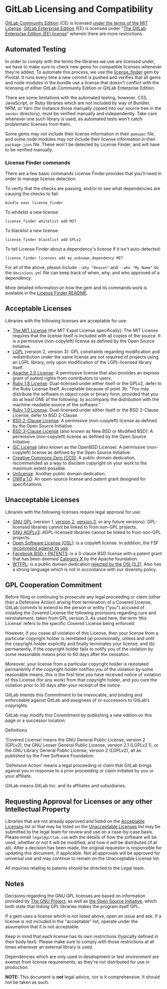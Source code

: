 # GitLab Licensing and Compatibility

[GitLab Community Edition](https://gitlab.com/gitlab-org/gitlab-foss/) (CE) is licensed [under the terms of the MIT License][CE]. [GitLab Enterprise Edition](https://gitlab.com/gitlab-org/gitlab/) (EE) is licensed under "[The GitLab Enterprise Edition (EE) license][EE]" wherein there are more restrictions.

## Automated Testing

In order to comply with the terms the libraries we use are licensed under, we have to make sure to check new gems for compatible licenses whenever they're added. To automate this process, we use the [license_finder][license_finder] gem by Pivotal. It runs every time a new commit is pushed and verifies that all gems and node modules in the bundle use a license that doesn't conflict with the licensing of either GitLab Community Edition or GitLab Enterprise Edition.

There are some limitations with the automated testing, however. CSS, JavaScript, or Ruby libraries which are not included by way of Bundler, NPM, or Yarn (for instance those manually copied into our source tree in the `vendor` directory), must be verified manually and independently. Take care whenever one such library is used, as automated tests won't catch problematic licenses from them.

Some gems may not include their license information in their `gemspec` file, and some node modules may not include their license information in their `package.json` file. These won't be detected by License Finder, and will have to be verified manually.

### License Finder commands

There are a few basic commands License Finder provides that you'll need in order to manage license detection.

To verify that the checks are passing, and/or to see what dependencies are causing the checks to fail:

```
bundle exec license_finder
```

To whitelist a new license:

```
license_finder whitelist add MIT
```

To blacklist a new license:

```
license_finder blacklist add GPLv2
```

To tell License Finder about a dependency's license if it isn't auto-detected:

```
license_finder licenses add my_unknown_dependency MIT
```

For all of the above, please include `--why "Reason"` and `--who "My Name"` so the `decisions.yml` file can keep track of when, why, and who approved of a dependency.

More detailed information on how the gem and its commands work is available in the [License Finder README][license_finder].

## Acceptable Licenses

Libraries with the following licenses are acceptable for use:

- [The MIT License](https://choosealicense.com/licenses/mit/) (the MIT Expat License specifically): The MIT License requires that the license itself is included with all copies of the source. It is a permissive (non-copyleft) license as defined by the Open Source Initiative.
- [LGPL](https://choosealicense.com/licenses/lgpl-3.0/) (version 2, version 3): GPL constraints regarding modification and redistribution under the same license are not required of projects using an LGPL library, only upon modification of the LGPL-licensed library itself.
- [Apache 2.0 License](https://choosealicense.com/licenses/apache-2.0/): A permissive license that also provides an express grant of patent rights from contributors to users.
- [Ruby 1.8 License][ruby-1.8]: Dual-licensed under either itself or the GPLv2, defer to the Ruby License itself. Acceptable because of point 3b: "You may distribute the software in object code or binary form, provided that you do at least ONE of the following: b) accompany the distribution with the machine-readable source of the software."
- [Ruby 1.9 License][ruby-1.9]: Dual-licensed under either itself or the BSD 2-Clause License, defer to BSD 2-Clause.
- [BSD 2-Clause License][BSD-2-Clause]: A permissive (non-copyleft) license as defined by the Open Source Initiative.
- [BSD 3-Clause License][BSD-3-Clause] (also known as New BSD or Modified BSD): A permissive (non-copyleft) license as defined by the Open Source Initiative
- [ISC License][ISC] (also known as the OpenBSD License): A permissive (non-copyleft) license as defined by the Open Source Initiative.
- [Creative Commons Zero (CC0)][CC0]: A public domain dedication, recommended as a way to disclaim copyright on your work to the maximum extent possible.
- [Unlicense][UNLICENSE]: Another public domain dedication.
- [OWFa 1.0][OWFa1]: An open-source license and patent grant designed for specifications.

## Unacceptable Licenses

Libraries with the following licenses require legal approval for use:

- [GNU GPL](https://choosealicense.com/licenses/gpl-3.0/) (version 1, [version 2][GPLv2], [version 3][GPLv3], or any future versions): GPL-licensed libraries cannot be linked to from non-GPL projects.
- [GNU AGPLv3](https://choosealicense.com/licenses/agpl-3.0/): AGPL-licensed libraries cannot be linked to from non-GPL projects.
- [Open Software License (OSL)][OSL]: is a copyleft license. In addition, the FSF [recommend against its use][OSL-GNU].
- [Facebook BSD + PATENTS][Facebook]: is a 3-clause BSD license with a patent grant that has been deemed [Category X][x-list] by the Apache foundation.
- [WTFPL][WTFPL]: is a public domain dedication [rejected by the OSI (3.2)][WTFPL-OSI]. Also has a strong language which is not in accordance with our diversity policy.

## GPL Cooperation Commitment

Before filing or continuing to prosecute any legal proceeding or claim (other than a Defensive Action) arising from termination of a Covered License, GitLab commits to extend to the person or entity (“you”) accused of violating the Covered License the following provisions regarding cure and reinstatement, taken from GPL version 3. As used here, the term ‘this License’ refers to the specific Covered License being enforced.

However, if you cease all violation of this License, then your license from a particular copyright holder is reinstated (a) provisionally, unless and until the copyright holder explicitly and finally terminates your license, and (b) permanently, if the copyright holder fails to notify you of the violation by some reasonable means prior to 60 days after the cessation.

Moreover, your license from a particular copyright holder is reinstated permanently if the copyright holder notifies you of the violation by some reasonable means, this is the first time you have received notice of violation of this License (for any work) from that copyright holder, and you cure the violation prior to 30 days after your receipt of the notice.

GitLab intends this Commitment to be irrevocable, and binding and enforceable against GitLab and assignees of or successors to GitLab’s copyrights.

GitLab may modify this Commitment by publishing a new edition on this page or a successor location.

Definitions

‘Covered License’ means the GNU General Public License, version 2 (GPLv2), the GNU Lesser General Public License, version 2.1 (LGPLv2.1), or the GNU Library General Public License, version 2 (LGPLv2), all as published by the Free Software Foundation.

‘Defensive Action’ means a legal proceeding or claim that GitLab brings against you in response to a prior proceeding or claim initiated by you or your affiliate.

GitLab means GitLab Inc. and its affiliates and subsidiaries.

## Requesting Approval for Licenses or any other Intellectual Property

Libraries that are not already approved and listed on the [Acceptable Licenses][Acceptable-Licenses] list or that may be listed on the [Unacceptable Licenses][Unacceptable-Licenses] list may be submitted to the legal team for review and use on a case-by-case basis. Please email `legal@gitlab.com` with the details of how the software will be used, whether or not it will be modified, and how it will be distributed (if at all). After a decision has been made, the original requestor is responsible for updating this document, if applicable. Not all approvals will be approved for universal use and may continue to remain on the Unacceptable License list.

All inquiries relating to patents should be directed to the Legal team.

## Notes

Decisions regarding the GNU GPL licenses are based on information provided by [The GNU Project][GNU-GPL-FAQ], as well as [the Open Source Initiative][OSI-GPL], which both state that linking GPL libraries makes the program itself GPL.

If a gem uses a license which is not listed above, open an issue and ask. If a license is not included in the "acceptable" list, operate under the assumption that it is not acceptable.

Keep in mind that each license has its own restrictions (typically defined in their body text). Please make sure to comply with those restrictions at all times whenever an external library is used.

Dependencies which are only used in development or test environment are exempt from license requirements, as they're not distributed for use in production.

**NOTE:** This document is **not** legal advice, nor is it comprehensive. It should not be taken as such.

[CE]: https://gitlab.com/gitlab-org/gitlab-foss/blob/master/LICENSE
[EE]: https://gitlab.com/gitlab-org/gitlab/blob/master/LICENSE
[license_finder]: https://github.com/pivotal/LicenseFinder
[ruby-1.8]: https://github.com/ruby/ruby/blob/ruby_1_8_6/COPYING
[ruby-1.9]: https://www.ruby-lang.org/en/about/license.txt
[BSD-2-Clause]: https://opensource.org/licenses/BSD-2-Clause
[BSD-3-Clause]: https://opensource.org/licenses/BSD-3-Clause
[ISC]: https://opensource.org/licenses/ISC
[CC0]: https://creativecommons.org/publicdomain/zero/1.0/
[GPLv2]: http://www.gnu.org/licenses/gpl-2.0.txt
[GPLv3]: http://www.gnu.org/licenses/gpl-3.0.txt
[GNU-GPL-FAQ]: http://www.gnu.org/licenses/gpl-faq.html#IfLibraryIsGPL
[OSI-GPL]: https://opensource.org/faq#linking-proprietary-code
[OSL]: https://opensource.org/licenses/OSL-3.0
[OSL-GNU]: https://www.gnu.org/licenses/license-list.en.html#OSL
[Org-Repo]: https://gitlab.com/gitlab-com/organization
[UNLICENSE]: https://unlicense.org
[OWFa1]: http://www.openwebfoundation.org/legal/the-owf-1-0-agreements/owfa-1-0
[Facebook]: https://code.facebook.com/pages/850928938376556
[x-list]: https://www.apache.org/legal/resolved.html#category-x
[Acceptable-Licenses]: #acceptable-licenses
[Unacceptable-Licenses]: #unacceptable-licenses
[WTFPL]: https://wtfpl.net
[WTFPL-OSI]: https://opensource.org/minutes20090304
